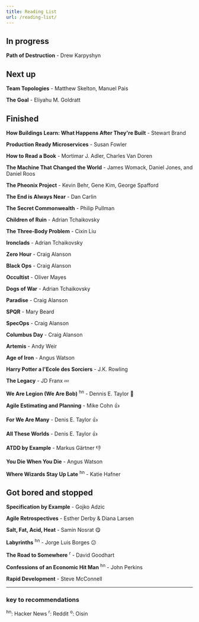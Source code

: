 ```yaml
---
title: Reading List
url: /reading-list/
---
```



## In progress

**Path of Destruction**  - Drew Karpyshyn

## Next up

**Team Topologies** - Matthew Skelton, Manuel Pais

**The Goal** - Eliyahu M. Goldratt

## Finished

**How Buildings Learn: What Happens After They're Built** - Stewart Brand

**Production Ready Microservices** - Susan Fowler

**How to Read a Book** - Mortimar J. Adler, Charles Van Doren

**The Machine That Changed the World** - James Womack, Daniel Jones, and Daniel Roos

**The Pheonix Project** - Kevin Behr, Gene Kim, George Spafford

**The End is Always Near** - Dan Carlin

**The Secret Commonwealth** - Philip Pullman

**Children of Ruin** - Adrian Tchaikovsky

**The Three-Body Problem** - Cixin Liu

**Ironclads** - Adrian Tchaikovsky

**Zero Hour** - Craig Alanson

**Black Ops** - Craig Alanson

**Occultist** - Oliver Mayes

**Dogs of War** - Adrian Tchaikovsky

**Paradise** - Craig Alanson

**SPQR** - Mary Beard

**SpecOps** - Craig Alanson

**Columbus Day** - Craig Alanson

**Artemis** - Andy Weir

**Age of Iron** - Angus Watson

**Harry Potter a l'Ecole des Sorciers** - J.K. Rowling

**The Legacy** - JD Franx :zzz:

**We Are Legion (We Are Bob)** <sup>hn</sup> - Dennis E. Taylor :rofl:

**Agile Estimating and Planning** - Mike Cohn :thumbsup:

**For We Are Many** - Denis E. Taylor :thumbsup:

**All These Worlds** - Denis E. Taylor :thumbsup:

**ATDD by Example** - Markus Gärtner :thumbsdown:

**You Die When You Die** - Angus Watson

**Where Wizards Stay Up Late** <sup>hn</sup> - Katie Hafner


## Got bored and stopped

**Specification by Example** - Gojko Adzic

**Agile Retrospectives** - Esther Derby &amp; Diana Larsen

**Salt, Fat, Acid, Heat** - Samin Nosrat :yum:

**Labyrinths** <sup>hn</sup> - Jorge Luis Borges :confused:

**The Road to Somewhere** <sup>r</sup> - David Goodhart

**Confessions of an Economic Hit Man** <sup>hn</sup> - John Perkins

**Rapid Development** - Steve McConnell

<hr />

### key to recommendations

<sup>hn</sup>: Hacker News
<sup>r</sup>: Reddit 
<sup>o</sup>: Oisin
